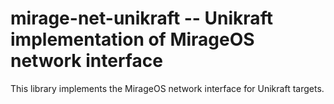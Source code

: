 # mirage-net-unikraft -- Unikraft implementation of MirageOS network interface

This library implements the MirageOS network interface for Unikraft targets.
